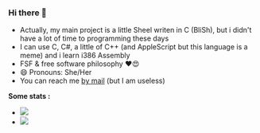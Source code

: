 ### Hi there 👋

- Actually, my main project is a little Sheel writen in C (BliSh), but i didn't have a lot of time to programming these days
- I can use C, C#, a little of C++ (and AppleScript but this language is a meme) and i learn i386 Assembly
- FSF & free software philosophy ❤😍
- 😄 Pronouns: She/Her
- You can reach me [by mail](mailto:freeloo.public@gmail.com) (but I am useless)

**Some stats :**


- <img src="https://github-readme-stats.vercel.app/api/top-langs/?username=Freeloo&hide=html&theme=dark&layout=compact"/>
- <img src="https://github-readme-stats.vercel.app/api?username=Freeloo&theme=dark&show_icons=true"/>
